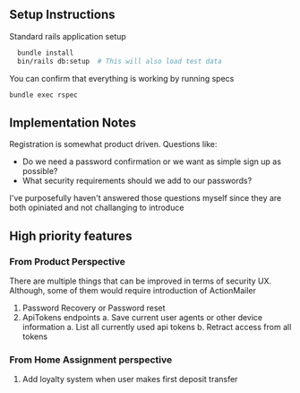 ## Setup Instructions

Standard rails application setup

```bash
  bundle install
  bin/rails db:setup  # This will also load test data
```

You can confirm that everything is working by running specs

```bash
bundle exec rspec
```

## Implementation Notes
Registration is somewhat product driven. Questions like:
- Do we need a password confirmation or we want as simple sign up as possible?
- What security requirements should we add to our passwords?

I've purposefully haven't answered those questions myself since they are both opiniated and not challanging to introduce

## High priority features

### From Product Perspective
There are multiple things that can be improved in terms of security UX. Although, some of them would require introduction of ActionMailer

1. Password Recovery or Password reset
2. ApiTokens endpoints
  a. Save current user agents or other device information
  a. List all currently used api tokens
  b. Retract access from all tokens

### From Home Assignment perspective
1. Add loyalty system when user makes first deposit transfer
